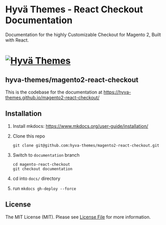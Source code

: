 # Hyvä Themes - React Checkout Documentation

Documentation for the highly Customizable Checkout for Magento 2, Built with React.

# [![Hyvä Themes](https://github.com/hyva-themes/magento2-react-checkout/blob/documentation/docs/images/logo-hyva.svg)](https://hyva.io/)

## hyva-themes/magento2-react-checkout

This is the codebase for the documentation at https://hyva-themes.github.io/magento2-react-checkout/

## Installation

1. Install mkdocs: https://www.mkdocs.org/user-guide/installation/

2. Clone this repo
    ```
    git clone git@github.com:hyva-themes/magento2-react-checkout.git
    ```

3. Switch to `documentation` branch
    ```
    cd magento-react-checkout
    git checkout documentation
    ```

4. cd into `docs/` directory
   
5. run `mkdocs gh-deploy --force`

## License

The MIT License (MIT). Please see [License File](LICENSE.txt) for more information.
